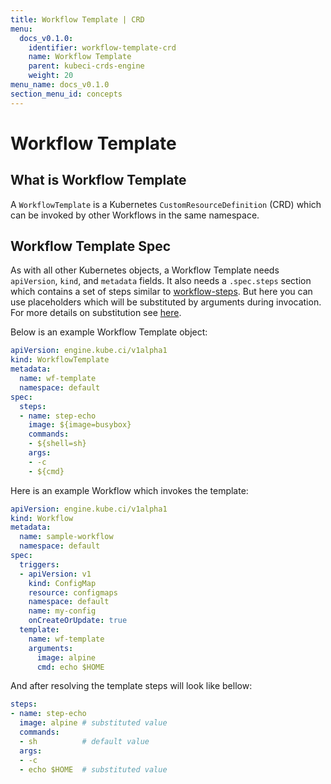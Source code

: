 ```yaml
---
title: Workflow Template | CRD
menu:
  docs_v0.1.0:
    identifier: workflow-template-crd
    name: Workflow Template
    parent: kubeci-crds-engine
    weight: 20
menu_name: docs_v0.1.0
section_menu_id: concepts
---
```


# Workflow Template

## What is Workflow Template

A `WorkflowTemplate` is a Kubernetes `CustomResourceDefinition` (CRD) which can be invoked by other Workflows in the same namespace.

## Workflow Template Spec

As with all other Kubernetes objects, a Workflow Template needs `apiVersion`, `kind`, and `metadata` fields. It also needs a `.spec.steps` section which contains a set of steps similar to [workflow-steps](workflow.md#specsteps). But here you can use placeholders which will be substituted by arguments during invocation. For more details on substitution see [here](https://github.com/drone/docs/blob/v0.8.0/content/usage/config/substitution.md).

Below is an example Workflow Template object:

```yaml
apiVersion: engine.kube.ci/v1alpha1
kind: WorkflowTemplate
metadata:
  name: wf-template
  namespace: default
spec:
  steps:
  - name: step-echo
    image: ${image=busybox}
    commands:
    - ${shell=sh}
    args:
    - -c
    - ${cmd}
```

Here is an example Workflow which invokes the template:

```yaml
apiVersion: engine.kube.ci/v1alpha1
kind: Workflow
metadata:
  name: sample-workflow
  namespace: default
spec:
  triggers:
  - apiVersion: v1
    kind: ConfigMap
    resource: configmaps
    namespace: default
    name: my-config
    onCreateOrUpdate: true
  template:
    name: wf-template
    arguments:
      image: alpine
      cmd: echo $HOME
```

And after resolving the template steps will look like bellow:

```yaml
steps:
- name: step-echo
  image: alpine # substituted value
  commands:
  - sh          # default value
  args:
  - -c
  - echo $HOME  # substituted value
```